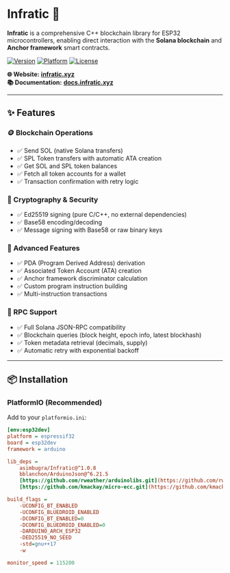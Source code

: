 # Infratic 🚀

**Infratic** is a comprehensive C++ blockchain library for ESP32 microcontrollers, enabling direct interaction with the **Solana blockchain** and **Anchor framework** smart contracts.

[![Version](https://img.shields.io/badge/version-1.0.8-blue.svg)](https://github.com/infraticxyz-lab/Infratic-lib)
[![Platform](https://img.shields.io/badge/platform-ESP32-green.svg)](https://www.espressif.com/en/products/socs/esp32)
[![License](https://img.shields.io/badge/license-MIT-orange.svg)](LICENSE)

**🌐 Website:** [**infratic.xyz**](https://infratic.xyz)  
**📚 Documentation:** [**docs.infratic.xyz**](https://docs.infratic.xyz)

---

## ✨ Features

### 🪙 Blockchain Operations
- ✅ Send SOL (native Solana transfers)
- ✅ SPL Token transfers with automatic ATA creation
- ✅ Get SOL and SPL token balances
- ✅ Fetch all token accounts for a wallet
- ✅ Transaction confirmation with retry logic

### 🔐 Cryptography & Security
- ✅ Ed25519 signing (pure C/C++, no external dependencies)
- ✅ Base58 encoding/decoding
- ✅ Message signing with Base58 or raw binary keys

### 🎯 Advanced Features
- ✅ PDA (Program Derived Address) derivation
- ✅ Associated Token Account (ATA) creation
- ✅ Anchor framework discriminator calculation
- ✅ Custom program instruction building
- ✅ Multi-instruction transactions

### 📡 RPC Support
- ✅ Full Solana JSON-RPC compatibility
- ✅ Blockchain queries (block height, epoch info, latest blockhash)
- ✅ Token metadata retrieval (decimals, supply)
- ✅ Automatic retry with exponential backoff

---

## 📦 Installation

### PlatformIO (Recommended)

Add to your `platformio.ini`:
```ini
[env:esp32dev]
platform = espressif32
board = esp32dev
framework = arduino

lib_deps =
    asimbugra/Infratic@^1.0.8
    bblanchon/ArduinoJson@^6.21.5
    [https://github.com/rweather/arduinolibs.git](https://github.com/rweather/arduinolibs.git)
    [https://github.com/kmackay/micro-ecc.git](https://github.com/kmackay/micro-ecc.git)

build_flags =
    -UCONFIG_BT_ENABLED
    -UCONFIG_BLUEDROID_ENABLED
    -DCONFIG_BT_ENABLED=0
    -DCONFIG_BLUEDROID_ENABLED=0
    -DARDUINO_ARCH_ESP32
    -DED25519_NO_SEED
    -std=gnu++17
    -w

monitor_speed = 115200